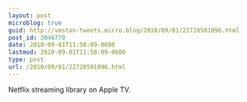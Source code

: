 ```yaml
---
layout: post
microblog: true
guid: http://vmstan-tweets.micro.blog/2010/09/01/22728501096.html
post_id: 3046770
date: 2010-09-01T11:58:09-0600
lastmod: 2010-09-01T11:58:09-0600
type: post
url: /2010/09/01/22728501096.html
---
```

Netflix streaming library on Apple TV.
